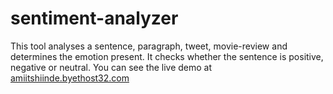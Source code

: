 sentiment-analyzer
==================

This tool analyses a sentence, paragraph, tweet, movie-review and determines the emotion present. It checks whether the sentence is positive, negative or neutral.
You can see the live demo at <a target="_blank" href="http://amiitshiinde.byethost32.com/">amiitshiinde.byethost32.com</a>
